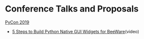 # Conference Talks and Proposals
[PyCon 2019](https://us.pycon.org/2019/)
- [5 Steps to Build Python Native GUI Widgets for BeeWare](https://dan.yeaw.me/slides/gui-widget-for-beeware)(video)
